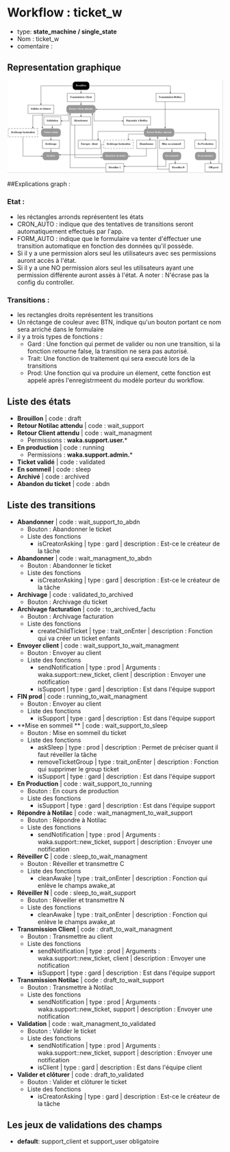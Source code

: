 # Workflow : **ticket_w**
* type: **state_machine / single_state**
* Nom : ticket_w
* comentaire : 

## Representation graphique
![](../assets/docs_images/ticket_w_tb.jpeg)


##Explications graph : 
### Etat : 
* les réctangles arronds représentent les états
* CRON_AUTO : indique que des tentatives de transitions seront automatiquement effectués par l'app. 
* FORM_AUTO : indique que le formulaire va tenter d'éffectuer une transition automatique en fonction des données qu'il possède. 
* Si il y a une permission alors seul les utilisateurs avec ses permissions auront accès à l'état. 
* Si il y a une NO permission alors seul les  utilisateurs ayant une permission différente auront assès à l'état. A noter : N'écrase pas la config du controller. 

### Transitions :  
* les rectangles droits représentent les transitions 
* Un réctange de couleur avec BTN, indique qu'un bouton portant ce nom sera arriché dans le formulaire 
* il y a trois types de fonctions : 
  * Gard : Une fonction qui permet de valider ou non une transition, si la fonction retourne false, la transition ne sera pas autorisé. 
  * Trait: Une fonction de traitement qui sera executé lors de la transitions 
  * Prod: Une fonction qui va produire un élement, cette fonction est appelé après l'enregistrmeent du modèle porteur du workflow. 

## Liste des états
* **Brouillon** | code : draft
* **Retour Notilac attendu** | code : wait_support
* **Retour Client attendu** | code : wait_managment
    * Permissions : **waka.support.user.***
* **En production** | code : running
    * Permissions : **waka.support.admin.***
* **Ticket validé** | code : validated
* **En sommeil** | code : sleep
* **Archivé** | code : archived
* **Abandon du ticket** | code : abdn

## Liste des transitions
* **Abandonner** | code : wait_support_to_abdn
    * Bouton : Abandonner le ticket
    * Liste des fonctions 
        *  isCreatorAsking | type : gard  | description : Est-ce le créateur de la tâche
* **Abandonner** | code : wait_managment_to_abdn
    * Bouton : Abandonner le ticket
    * Liste des fonctions 
        *  isCreatorAsking | type : gard  | description : Est-ce le créateur de la tâche
* **Archivage** | code : validated_to_archived
    * Bouton : Archivage du ticket
* **Archivage facturation** | code : to_archived_factu
    * Bouton : Archivage facturation
    * Liste des fonctions 
        *  createChildTicket | type : trait_onEnter  | description : Fonction qui va créer un ticket enfants
* **Envoyer  client** | code : wait_support_to_wait_managment
    * Bouton : Envoyer au client
    * Liste des fonctions 
        *  sendNotification | type : prod  |  Arguments : waka.support::new_ticket, client  | description : Envoyer une notification
        *  isSupport | type : gard  | description : Est dans l&#039;équipe support
* **FIN prod** | code : running_to_wait_managment
    * Bouton : Envoyer au client
    * Liste des fonctions 
        *  isSupport | type : gard  | description : Est dans l&#039;équipe support
* **Mise en sommeil ** | code : wait_support_to_sleep
    * Bouton : Mise en sommeil du ticket
    * Liste des fonctions 
        *  askSleep | type : prod  | description : Permet de préciser quant il faut réveiller la tâche
        *  removeTicketGroup | type : trait_onEnter  | description : Fonction qui supprimer le group ticket 
        *  isSupport | type : gard  | description : Est dans l&#039;équipe support
* **En Production** | code : wait_support_to_running
    * Bouton : En cours de production
    * Liste des fonctions 
        *  isSupport | type : gard  | description : Est dans l&#039;équipe support
* **Répondre à Notilac** | code : wait_managment_to_wait_support
    * Bouton : Répondre à Notilac
    * Liste des fonctions 
        *  sendNotification | type : prod  |  Arguments : waka.support::new_ticket, support  | description : Envoyer une notification
* **Réveiller C** | code : sleep_to_wait_managment
    * Bouton : Réveiller et transmettre C
    * Liste des fonctions 
        *  cleanAwake | type : trait_onEnter  | description : Fonction qui enlève le champs awake_at
* **Réveiller N** | code : sleep_to_wait_support
    * Bouton : Réveiller et transmettre N
    * Liste des fonctions 
        *  cleanAwake | type : trait_onEnter  | description : Fonction qui enlève le champs awake_at
* **Transmission Client** | code : draft_to_wait_managment
    * Bouton : Transmettre au  client
    * Liste des fonctions 
        *  sendNotification | type : prod  |  Arguments : waka.support::new_ticket, client  | description : Envoyer une notification
        *  isSupport | type : gard  | description : Est dans l&#039;équipe support
* **Transmission Notilac** | code : draft_to_wait_support
    * Bouton : Transmettre à Notilac
    * Liste des fonctions 
        *  sendNotification | type : prod  |  Arguments : waka.support::new_ticket, support  | description : Envoyer une notification
* **Validation** | code : wait_managment_to_validated
    * Bouton : Valider le ticket
    * Liste des fonctions 
        *  sendNotification | type : prod  |  Arguments : waka.support::new_ticket, support  | description : Envoyer une notification
        *  isClient | type : gard  | description : Est dans l&#039;équipe client
* **Valider et clôturer** | code : draft_to_validated
    * Bouton : Valider et clôturer le ticket
    * Liste des fonctions 
        *  isCreatorAsking | type : gard  | description : Est-ce le créateur de la tâche

## Les jeux de validations des champs
* **default**: support_client et support_user obligatoire
